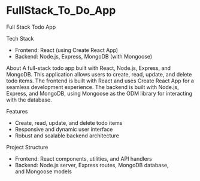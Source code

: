 # FullStack_To_Do_App
Full Stack Todo App

Tech Stack
- Frontend: React (using Create React App)
- Backend: Node.js, Express, MongoDB (with Mongoose)

About
A full-stack todo app built with React, Node.js, Express, and MongoDB. This application allows users to create, read, update, and delete todo items. The frontend is built with React and uses Create React App for a seamless development experience. The backend is built with Node.js, Express, and MongoDB, using Mongoose as the ODM library for interacting with the database.

Features
- Create, read, update, and delete todo items
- Responsive and dynamic user interface
- Robust and scalable backend architecture

Project Structure
- Frontend: React components, utilities, and API handlers
- Backend: Node.js server, Express routes, MongoDB database, and Mongoose models

